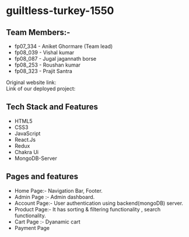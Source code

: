 # guiltless-turkey-1550


## Team Members:-
- fp07_334 -  Aniket Ghormare	(Team lead)
- fp08_039 -  Vishal kumar	
- fp08_087 -  Jugal jagannath borse
- fp08_253 -  Roushan kumar
- fp08_323 -  Prajit Santra

Original website link:
<br/>
Link of our deployed project:  []()
<br/>

## Tech Stack and Features

- HTML5
- CSS3
- JavaScript
- React.Js
- Redux
- Chakra Ui
- MongoDB-Server



## Pages and features
- Home Page:- Navigation Bar, Footer.
- Admin Page :- Admin dashboard.
- Account Page:- User authentication using backend(mongoDB) server.
- Product Page:- It has sorting & filtering functionality , search functionality.
- Cart Page :- Dyanamic cart
- Payment Page

